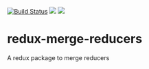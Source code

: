 [![Build Status](https://travis-ci.org/tejashjl1020/redux-merge-reducers.svg?branch=master)](https://img.shields.io/npm/v/redux-merging-reducers.svg)
![](https://img.shields.io/npm/v/redux-merging-reducers.svg)
![](https://img.shields.io/david/tejashjl1020/redux-merge-reducers.svg)
# redux-merge-reducers
A redux package to merge reducers 
